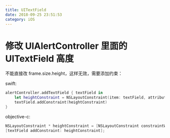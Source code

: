 ```yaml
---
title: UITextField
date: 2018-09-25 23:51:53
category: iOS
---
```


# 修改 UIAlertController 里面的 UITextField 高度

不能直接改 frame.size.height，这样无效，需要添加约束：

swift:

```swift
alertController.addTextField { textField in
    let heightConstraint = NSLayoutConstraint(item: textField, attribute: .height, relatedBy: .equal, toItem: nil, attribute: .notAnAttribute, multiplier: 1, constant: 100)
    textField.addConstraint(heightConstraint)
}
```

objective-c:

```objective-c
NSLayoutConstraint * heightConstraint = [NSLayoutConstraint constraintWithItem:textField attribute:NSLayoutAttributeHeight relatedBy:NSLayoutRelationEqual toItem:nil attribute:NSLayoutAttributeNotAnAttribute multiplier:1 constant:32];
[textField addConstraint: heightConstraint];
```

<!-- more -->
